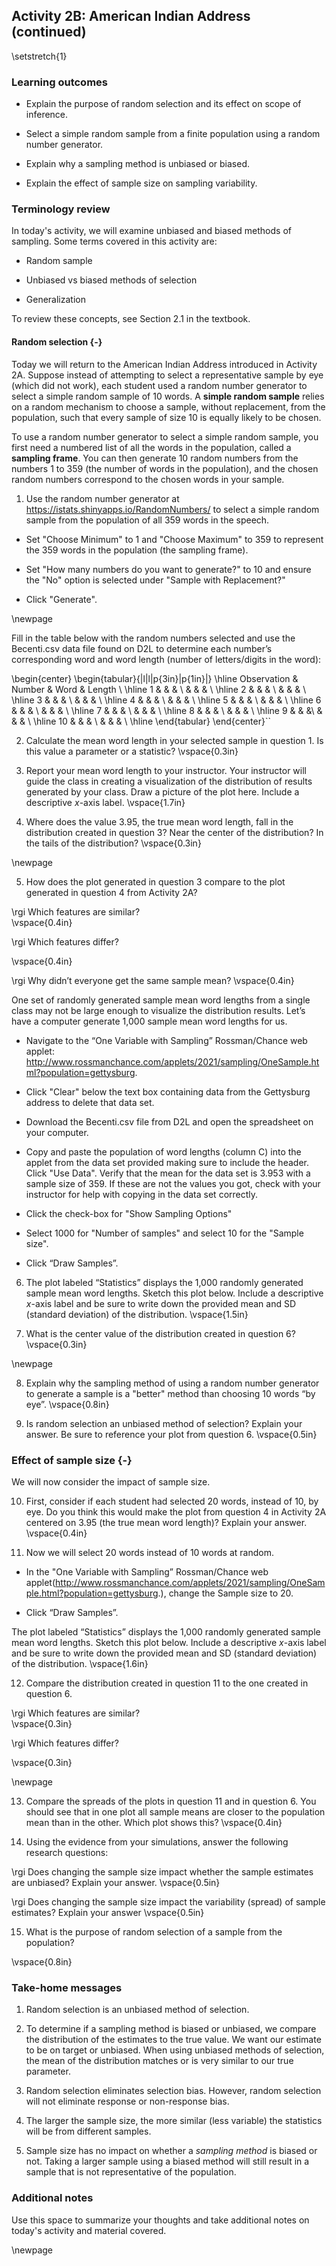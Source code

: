## Activity 2B: American Indian Address (continued)

\setstretch{1}

### Learning outcomes

* Explain the purpose of random selection and its effect on scope of inference.

* Select a simple random sample from a finite population using a random number generator. 

* Explain why a sampling method is unbiased or biased.

* Explain the effect of sample size on sampling variability.

### Terminology review

In today's activity, we will examine unbiased and biased methods of sampling. Some terms covered in this activity are:


* Random sample

* Unbiased vs biased methods of selection

* Generalization


To review these concepts, see Section 2.1 in the textbook. 

#### Random selection {-}

Today we will return to the American Indian Address introduced in Activity 2A. Suppose instead of attempting to select a representative sample by eye (which did not work), each student used a random number generator to select a simple random sample of 10 words. A **simple random sample** relies on a random mechanism to choose a sample, without replacement, from the population, such that every sample of size 10 is equally likely to be chosen.

To use a random number generator to select a simple random sample, you first need a numbered list of all the words in the population, called a **sampling frame**. You can then generate 10 random numbers from the numbers 1 to 359 (the number of words in the population), and the chosen random numbers correspond to the chosen words in your sample.

1. Use the random number generator at https://istats.shinyapps.io/RandomNumbers/ to select a simple random sample from the population of all 359 words in the speech. 

* Set "Choose Minimum" to 1 and "Choose Maximum" to 359 to represent the 359 words in the population (the sampling frame).

* Set "How many numbers do you want to generate?" to 10 and ensure the "No" option is selected under "Sample with Replacement?" 

* Click "Generate".

\newpage

Fill in the table below with the random numbers selected and use the Becenti.csv data file found on D2L to determine each number’s corresponding word and word length (number of letters/digits in the word):

\begin{center}
\begin{tabular}{|l|l|p{3in}|p{1in}|} \hline
Observation & Number & Word & Length  \\ \hline
1 & & & \\ 
& & & \\ \hline
2 & & & \\ 
& & & \\ \hline
3 & & & \\ 
& & & \\ \hline
4 & & & \\ 
& & & \\ \hline
5 & & & \\ 
& & & \\ \hline
6 & & & \\ 
& & & \\ \hline
7 & & & \\
& & & \\ \hline
8 & & & \\ 
& & & \\ \hline
9 & & &\\ 
& & & \\ \hline
10 & & & \\ 
& & & \\ \hline
\end{tabular}
\end{center}``

2. Calculate the mean word length in your selected sample in question 1. Is this value a parameter or a statistic?
\vspace{0.3in}

3. Report your mean word length to your instructor.  Your instructor will guide the class in creating a visualization of the distribution of results generated by your class. Draw a picture of the plot here. Include a descriptive $x$-axis label.
\vspace{1.7in}

4.  Where does the value 3.95, the true mean word length, fall in the distribution created in question 3? Near the center of the distribution?  In the tails of the distribution?
\vspace{0.3in}

\newpage

5. How does the plot generated in question 3 compare to the plot generated in question 4 from Activity 2A? 

\rgi Which features are similar?  
\vspace{0.4in}

\rgi Which features differ? 

\vspace{0.4in}

\rgi Why didn’t everyone get the same sample mean?
\vspace{0.4in}

One set of randomly generated sample mean word lengths from a single class may not be large enough to visualize the distribution results. Let’s have a computer generate 1,000 sample mean word lengths for us.

*  Navigate to the “One Variable with Sampling” Rossman/Chance web applet: http://www.rossmanchance.com/applets/2021/sampling/OneSample.html?population=gettysburg.

*  Click "Clear" below the text box containing data from the Gettysburg address to delete that data set.

*  Download the Becenti.csv file from D2L and open the spreadsheet on your computer.

*  Copy and paste the population of word lengths (column C) into the applet from the data set provided making sure to include the header.  Click "Use Data".  Verify that the mean for the data set is 3.953 with a sample size of 359.  If these are not the values you got, check with your instructor for help with copying in the data set correctly.

*  Click the check-box for "Show Sampling Options"

*  Select 1000 for "Number of samples" and select 10 for the "Sample size".  

*  Click “Draw Samples”.

6. The plot labeled “Statistics” displays the 1,000 randomly generated sample mean word lengths. Sketch this plot below. Include a descriptive $x$-axis label and be sure to write down the provided mean and SD (standard deviation) of the distribution.
\vspace{1.5in}

7. What is the center value of the distribution created in question 6?
\vspace{0.3in}

\newpage

8. Explain why the sampling method of using a random number generator to generate a sample is a "better" method than choosing 10 words “by eye”.
\vspace{0.8in}

9.  Is random selection an unbiased method of selection?  Explain your answer. Be sure to reference your plot from question 6.
\vspace{0.5in}


### Effect of sample size {-}

We will now consider the impact of sample size.

10. First, consider if each student had selected 20 words, instead of 10, by eye. Do you think this would make the plot from question 4 in Activity 2A centered on 3.95 (the true mean word length)?  Explain your answer.
\vspace{0.4in}

11. Now we will select 20 words instead of 10 words at random.

*  In the "One Variable with Sampling” Rossman/Chance web applet(http://www.rossmanchance.com/applets/2021/sampling/OneSample.html?population=gettysburg.), change the Sample size to 20.

*  Click “Draw Samples”.

The plot labeled “Statistics” displays the 1,000 randomly generated sample mean word lengths. Sketch this plot below.  Include a descriptive $x$-axis label and be sure to write down the provided mean and SD (standard deviation) of the distribution.
\vspace{1.6in}

12.  Compare the distribution created in question 11 to the one created in question 6.  

\rgi Which features are similar?  
\vspace{0.3in}

\rgi Which features differ? 

\vspace{0.3in}

\newpage

13. Compare the spreads of the plots in question 11 and in question 6. You should see that in one plot all sample means are closer to the population mean than in the other. Which plot shows this?
\vspace{0.4in}

14. Using the evidence from your simulations, answer the following research questions:

\rgi Does changing the sample size impact whether the sample estimates are unbiased? Explain your answer.
\vspace{0.5in}

\rgi Does changing the sample size impact the variability (spread) of sample estimates? Explain your answer
\vspace{0.5in}

15.  What is the purpose of random selection of a sample from the population? 

\vspace{0.8in}

### Take-home messages

1. Random selection is an unbiased method of selection.

2. To determine if a sampling method is biased or unbiased, we compare the distribution of the estimates to the true value. We want our estimate to be on target or unbiased.  When using unbiased methods of selection, the mean of the distribution matches or is very similar to our true parameter.

3. Random selection eliminates selection bias.  However, random selection will not eliminate response or non-response bias.

4. The larger the sample size, the more similar (less variable) the statistics will be from different samples.  

5. Sample size has no impact on whether a *sampling method* is biased or not. Taking a larger sample using a biased method will still result in a sample that is not representative of the population.

### Additional notes

Use this space to summarize your thoughts and take additional notes on today's activity and material covered.

\newpage
